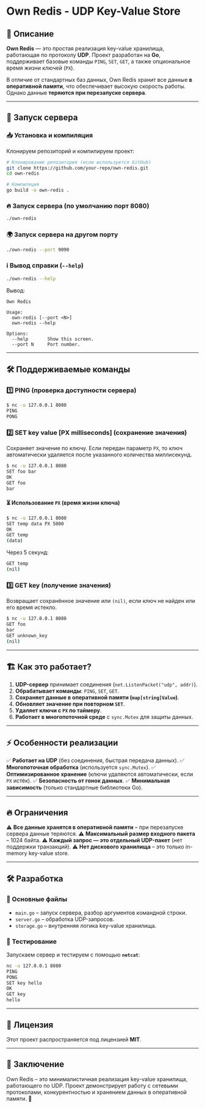 # Own Redis - UDP Key-Value Store

## 📌 Описание
**Own Redis** — это простая реализация key-value хранилища, работающая по протоколу **UDP**. Проект разработан на **Go**, поддерживает базовые команды `PING`, `SET`, `GET`, а также опциональное время жизни ключей (`PX`).

В отличие от стандартных баз данных, Own Redis хранит все данные **в оперативной памяти**, что обеспечивает высокую скорость работы. Однако данные **теряются при перезапуске сервера**.

---

## 🚀 Запуск сервера

### 📥 Установка и компиляция

Клонируем репозиторий и компилируем проект:
```sh
# Клонирование репозитория (если используется GitHub)
git clone https://github.com/your-repo/own-redis.git
cd own-redis

# Компиляция
go build -o own-redis .
```

### 🔥 Запуск сервера (по умолчанию порт 8080)
```sh
./own-redis
```

### 🌍 Запуск сервера на другом порту
```sh
./own-redis --port 9090
```

### ℹ Вывод справки (`--help`)
```sh
./own-redis --help
```
Вывод:
```
Own Redis

Usage:
  own-redis [--port <N>]
  own-redis --help

Options:
  --help       Show this screen.
  --port N     Port number.
```

---

## 🛠 Поддерживаемые команды

### **1️⃣ PING** (проверка доступности сервера)
```sh
$ nc -u 127.0.0.1 8080
PING
PONG
```

### **2️⃣ SET key value [PX milliseconds]** (сохранение значения)
Сохраняет значение по ключу. Если передан параметр `PX`, то ключ автоматически удаляется после указанного количества миллисекунд.
```sh
$ nc -u 127.0.0.1 8080
SET foo bar
OK
GET foo
bar
```
#### ⏳ Использование `PX` (время жизни ключа)
```sh
$ nc -u 127.0.0.1 8080
SET temp data PX 5000
OK
GET temp
(data)
```
Через 5 секунд:
```sh
GET temp
(nil)
```

### **3️⃣ GET key** (получение значения)
Возвращает сохранённое значение или `(nil)`, если ключ не найден или его время истекло.
```sh
$ nc -u 127.0.0.1 8080
GET foo
bar
GET unknown_key
(nil)
```

---

## 🏗 Как это работает?

1. **UDP-сервер** принимает соединения (`net.ListenPacket("udp", addr)`).
2. **Обрабатывает команды**: `PING`, `SET`, `GET`.
3. **Сохраняет данные в оперативной памяти (`map[string]Value`)**.
4. **Обновляет значение при повторном `SET`**.
5. **Удаляет ключи с `PX` по таймеру**.
6. **Работает в многопоточной среде** с `sync.Mutex` для защиты данных.

---

## ⚡ Особенности реализации
✅ **Работает на UDP** (без соединения, быстрая передача данных).
✅ **Многопоточная обработка** (используется `sync.Mutex`).
✅ **Оптимизированное хранение** (ключи удаляются автоматически, если `PX` истёк).
✅ **Безопасность от гонок данных**.
✅ **Минимальная зависимость** (только стандартные библиотеки Go).

---

## 🔥 Ограничения
⚠ **Все данные хранятся в оперативной памяти** – при перезапуске сервера данные теряются.
⚠ **Максимальный размер входного пакета** – 1024 байта.
⚠ **Каждый запрос — это отдельный UDP-пакет** (нет поддержки транзакций).
⚠ **Нет дискового хранилища** – это только in-memory key-value store.

---

## 🛠 Разработка

### 📜 Основные файлы
- `main.go` – запуск сервера, разбор аргументов командной строки.
- `server.go` – обработка UDP-запросов.
- `storage.go` – внутренняя логика key-value хранилища.

### 🧪 Тестирование
Запускаем сервер и тестируем с помощью **`netcat`**:
```sh
nc -u 127.0.0.1 8080
PING
PONG
SET key hello
OK
GET key
hello
```

---

## 📖 Лицензия
Этот проект распространяется под лицензией **MIT**.

---

## 📝 Заключение
Own Redis – это минималистичная реализация key-value хранилища, работающего по UDP. Проект демонстрирует работу с сетевыми протоколами, конкурентностью и хранением данных в оперативной памяти. 🚀

